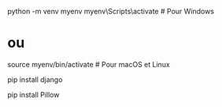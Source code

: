 python -m venv myenv
myenv\Scripts\activate  # Pour Windows
# ou
source myenv/bin/activate  # Pour macOS et Linux

pip install django

pip install Pillow
